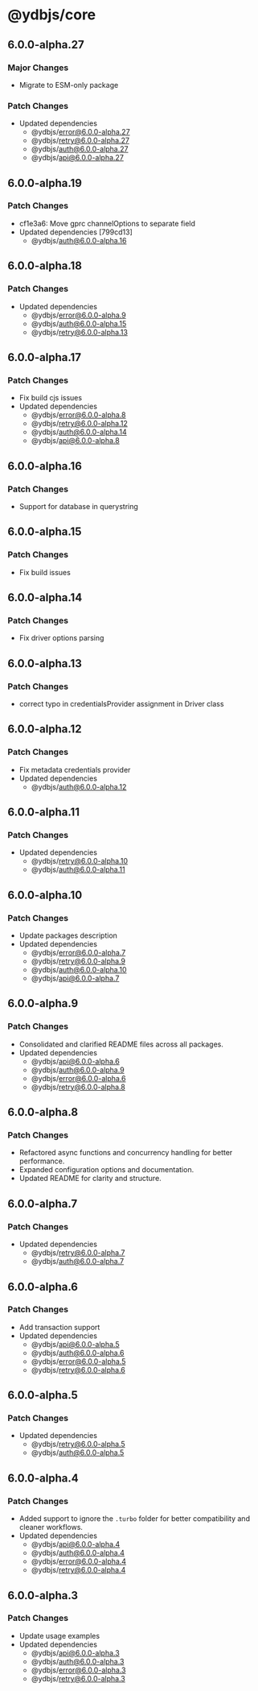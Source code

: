 # @ydbjs/core

## 6.0.0-alpha.27

### Major Changes

- Migrate to ESM-only package

### Patch Changes

- Updated dependencies
  - @ydbjs/error@6.0.0-alpha.27
  - @ydbjs/retry@6.0.0-alpha.27
  - @ydbjs/auth@6.0.0-alpha.27
  - @ydbjs/api@6.0.0-alpha.27

## 6.0.0-alpha.19

### Patch Changes

- cf1e3a6: Move gprc channelOptions to separate field
- Updated dependencies [799cd13]
  - @ydbjs/auth@6.0.0-alpha.16

## 6.0.0-alpha.18

### Patch Changes

- Updated dependencies
  - @ydbjs/error@6.0.0-alpha.9
  - @ydbjs/auth@6.0.0-alpha.15
  - @ydbjs/retry@6.0.0-alpha.13

## 6.0.0-alpha.17

### Patch Changes

- Fix build cjs issues
- Updated dependencies
  - @ydbjs/error@6.0.0-alpha.8
  - @ydbjs/retry@6.0.0-alpha.12
  - @ydbjs/auth@6.0.0-alpha.14
  - @ydbjs/api@6.0.0-alpha.8

## 6.0.0-alpha.16

### Patch Changes

- Support for database in querystring

## 6.0.0-alpha.15

### Patch Changes

- Fix build issues

## 6.0.0-alpha.14

### Patch Changes

- Fix driver options parsing

## 6.0.0-alpha.13

### Patch Changes

- correct typo in credentialsProvider assignment in Driver class

## 6.0.0-alpha.12

### Patch Changes

- Fix metadata credentials provider
- Updated dependencies
  - @ydbjs/auth@6.0.0-alpha.12

## 6.0.0-alpha.11

### Patch Changes

- Updated dependencies
  - @ydbjs/retry@6.0.0-alpha.10
  - @ydbjs/auth@6.0.0-alpha.11

## 6.0.0-alpha.10

### Patch Changes

- Update packages description
- Updated dependencies
  - @ydbjs/error@6.0.0-alpha.7
  - @ydbjs/retry@6.0.0-alpha.9
  - @ydbjs/auth@6.0.0-alpha.10
  - @ydbjs/api@6.0.0-alpha.7

## 6.0.0-alpha.9

### Patch Changes

- Consolidated and clarified README files across all packages.
- Updated dependencies
  - @ydbjs/api@6.0.0-alpha.6
  - @ydbjs/auth@6.0.0-alpha.9
  - @ydbjs/error@6.0.0-alpha.6
  - @ydbjs/retry@6.0.0-alpha.8

## 6.0.0-alpha.8

### Patch Changes

- Refactored async functions and concurrency handling for better performance.
- Expanded configuration options and documentation.
- Updated README for clarity and structure.

## 6.0.0-alpha.7

### Patch Changes

- Updated dependencies
  - @ydbjs/retry@6.0.0-alpha.7
  - @ydbjs/auth@6.0.0-alpha.7

## 6.0.0-alpha.6

### Patch Changes

- Add transaction support
- Updated dependencies
  - @ydbjs/api@6.0.0-alpha.5
  - @ydbjs/auth@6.0.0-alpha.6
  - @ydbjs/error@6.0.0-alpha.5
  - @ydbjs/retry@6.0.0-alpha.6

## 6.0.0-alpha.5

### Patch Changes

- Updated dependencies
  - @ydbjs/retry@6.0.0-alpha.5
  - @ydbjs/auth@6.0.0-alpha.5

## 6.0.0-alpha.4

### Patch Changes

- Added support to ignore the `.turbo` folder for better compatibility and cleaner workflows.
- Updated dependencies
  - @ydbjs/api@6.0.0-alpha.4
  - @ydbjs/auth@6.0.0-alpha.4
  - @ydbjs/error@6.0.0-alpha.4
  - @ydbjs/retry@6.0.0-alpha.4

## 6.0.0-alpha.3

### Patch Changes

- Update usage examples
- Updated dependencies
  - @ydbjs/api@6.0.0-alpha.3
  - @ydbjs/auth@6.0.0-alpha.3
  - @ydbjs/error@6.0.0-alpha.3
  - @ydbjs/retry@6.0.0-alpha.3
